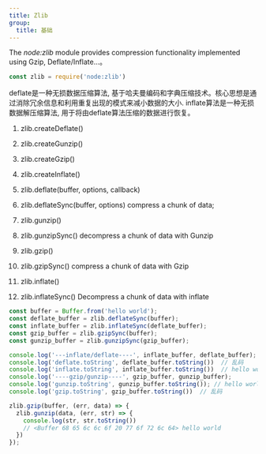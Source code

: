 ```yaml
---
title: Zlib
group:
  title: 基础
---
```


  The *node:zlib* module provides compression functionality implemented using Gzip, Deflate/Inflate...。

```js
const zlib = require('node:zlib')
```

  deflate是一种无损数据压缩算法, 基于哈夫曼编码和字典压缩技术。核心思想是通过消除冗余信息和利用重复出现的模式来减小数据的大小.
  inflate算法是一种无损数据解压缩算法, 用于将由deflate算法压缩的数据进行恢复。

1. zlib.createDeflate()
2. zlib.createGunzip()
3. zlib.createGzip()
4. zlib.createInflate()

5. zlib.deflate(buffer, options, callback)
6. zlib.deflateSync(buffer, options)
  compress a chunk of data;

7. zlib.gunzip()
8. zlib.gunzipSync()
  decompress a chunk of data with Gunzip

9. zlib.gzip()
10. zlib.gzipSync()
  compress a chunk of data with Gzip

11. zlib.inflate()
12. zlib.inflateSync()
  Decompress a chunk of data with inflate

```js
const buffer = Buffer.from('hello world');
const deflate_buffer = zlib.deflateSync(buffer);
const inflate_buffer = zlib.inflateSync(deflate_buffer);
const gzip_buffer = zlib.gzipSync(buffer);
const gunzip_buffer = zlib.gunzipSync(gzip_buffer);

console.log('---inflate/deflate----', inflate_buffer, deflate_buffer);
console.log('deflate.toString', deflate_buffer.toString())  // 乱码
console.log('inflate.toString', inflate_buffer.toString())  // hello world
console.log('----gzip/gunzip----', gzip_buffer, gunzip_buffer);
console.log('gunzip.toString', gunzip_buffer.toString()); // hello world
console.log('gzip.toString', gzip_buffer.toString())  // 乱码

zlib.gzip(buffer, (err, data) => {
  zlib.gunzip(data, (err, str) => {
    console.log(str, str.toString())
    // <Buffer 68 65 6c 6c 6f 20 77 6f 72 6c 64> hello world
  })
});
```
